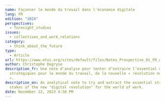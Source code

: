```yaml
---
name: Façonner le monde du travail dans l'économie digitale
lang: FR
edition: "2024"
perspectives:
  - foresight_studies
issues:
  - collectives_and_work_relations
category:
  - think_about_the_future
type:
  - Article
url: https://www.etui.org/sites/default/files/Notes_Prospective_01_FR_web.pdf
author: Christophe Degryse
description_fr: Une note d'analyse pour tenter d’extraire l’essentiel des enjeux
  stratégiques pour le monde du travail, de la nouvelle « révolution numérique
  ».
description_en: An analytical note to try and extract the essential strategic
  stakes of the new "digital revolution" for the world of work.
date: November 22, 2023 4:50 PM
---
```

